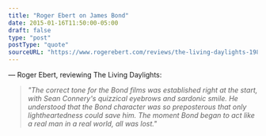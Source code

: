 ```yaml
---
title: "Roger Ebert on James Bond"
date: 2015-01-16T11:50:00-05:00
draft: false
type: "post"
postType: "quote"
sourceURL: "https://www.rogerebert.com/reviews/the-living-daylights-1987"
---
```

— Roger Ebert, reviewing The Living Daylights:
<!--more-->
>*"The correct tone for the Bond films was established right at the start, with Sean Connery's quizzical eyebrows and sardonic smile. He understood that the Bond character was so preposterous that only lightheartedness could save him. The moment Bond began to act like a real man in a real world, all was lost."*

